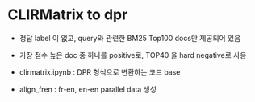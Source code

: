 # CLIRMatrix to dpr

- 정답 label 이 없고, query와 관련한 BM25 Top100 docs만 제공되어 있음
- 가장 점수 높은 doc 중 하나를 positive로, TOP40 을 hard negative로 사용

- clirmatrix.ipynb : DPR 형식으로 변환하는 코드 base 
- align_fren : fr-en, en-en parallel data 생성
